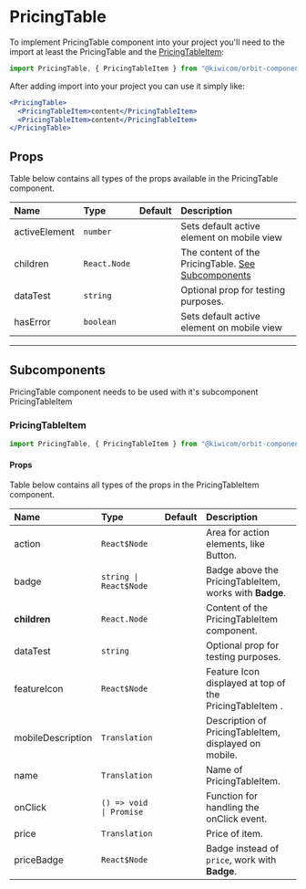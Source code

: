 # PricingTable

To implement PricingTable component into your project you'll need to the import at least the PricingTable and the [PricingTableItem](#pricingTableItem):

```jsx
import PricingTable, { PricingTableItem } from "@kiwicom/orbit-components/lib/PricingTable";
```

After adding import into your project you can use it simply like:

```jsx
<PricingTable>
  <PricingTableItem>content</PricingTableItem>
  <PricingTableItem>content</PricingTableItem>
</PricingTable>
```

## Props

Table below contains all types of the props available in the PricingTable component.

| Name          | Type         | Default | Description                                                          |
| :------------ | :----------- | :------ | :------------------------------------------------------------------- |
| activeElement | `number`     |         | Sets default active element on mobile view                           |
| children      | `React.Node` |         | The content of the PricingTable. [See Subcomponents](#subcomponents) |
| dataTest      | `string`     |         | Optional prop for testing purposes.                                  |
| hasError      | `boolean`    |         | Sets default active element on mobile view                           |

---

## Subcomponents

PricingTable component needs to be used with it's subcomponent PricingTableItem

### PricingTableItem

```jsx
import PricingTable, { PricingTableItem } from "@kiwicom/orbit-components/lib/PricingTable";
```

#### Props

Table below contains all types of the props in the PricingTableItem component.

| Name              | Type                    | Default | Description                                             |
| :---------------- | :---------------------- | :------ | :------------------------------------------------------ |
| action            | `React$Node`            |         | Area for action elements, like Button.                  |
| badge             | `string \| React$Node`  |         | Badge above the PricingTableItem, works with **Badge**. |
| **children**      | `React.Node`            |         | Content of the PricingTableItem component.              |
| dataTest          | `string`                |         | Optional prop for testing purposes.                     |
| featureIcon       | `React$Node`            |         | Feature Icon displayed at top of the PricingTableItem . |
| mobileDescription | `Translation`           |         | Description of PricingTableItem, displayed on mobile.   |
| name              | `Translation`           |         | Name of PricingTableItem.                               |
| onClick           | `() => void \| Promise` |         | Function for handling the onClick event.                |
| price             | `Translation`           |         | Price of item.                                          |
| priceBadge        | `React$Node`            |         | Badge instead of `price`, work with **Badge**.          |
